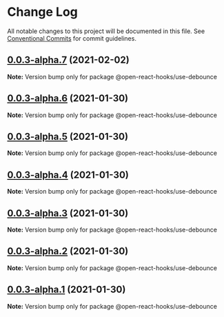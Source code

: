 # Change Log

All notable changes to this project will be documented in this file.
See [Conventional Commits](https://conventionalcommits.org) for commit guidelines.

## [0.0.3-alpha.7](https://github.com/wootsbot/open-react-hooks/compare/@open-react-hooks/use-debounce@0.0.3-alpha.6...@open-react-hooks/use-debounce@0.0.3-alpha.7) (2021-02-02)

**Note:** Version bump only for package @open-react-hooks/use-debounce





## [0.0.3-alpha.6](https://github.com/wootsbot/open-react-hooks/compare/@open-react-hooks/use-debounce@0.0.3-alpha.5...@open-react-hooks/use-debounce@0.0.3-alpha.6) (2021-01-30)

**Note:** Version bump only for package @open-react-hooks/use-debounce





## [0.0.3-alpha.5](https://github.com/wootsbot/open-react-hooks/compare/@open-react-hooks/use-debounce@0.0.3-alpha.4...@open-react-hooks/use-debounce@0.0.3-alpha.5) (2021-01-30)

**Note:** Version bump only for package @open-react-hooks/use-debounce





## [0.0.3-alpha.4](https://github.com/wootsbot/open-react-hooks/compare/@open-react-hooks/use-debounce@0.0.3-alpha.3...@open-react-hooks/use-debounce@0.0.3-alpha.4) (2021-01-30)

**Note:** Version bump only for package @open-react-hooks/use-debounce





## [0.0.3-alpha.3](https://github.com/wootsbot/open-react-hooks/compare/@open-react-hooks/use-debounce@0.0.3-alpha.2...@open-react-hooks/use-debounce@0.0.3-alpha.3) (2021-01-30)

**Note:** Version bump only for package @open-react-hooks/use-debounce





## [0.0.3-alpha.2](https://github.com/wootsbot/open-react-hooks/compare/@open-react-hooks/use-debounce@0.0.3-alpha.1...@open-react-hooks/use-debounce@0.0.3-alpha.2) (2021-01-30)

**Note:** Version bump only for package @open-react-hooks/use-debounce





## [0.0.3-alpha.1](https://github.com/wootsbot/open-react-hooks/compare/@open-react-hooks/use-debounce@0.0.3-alpha.0...@open-react-hooks/use-debounce@0.0.3-alpha.1) (2021-01-30)

**Note:** Version bump only for package @open-react-hooks/use-debounce
